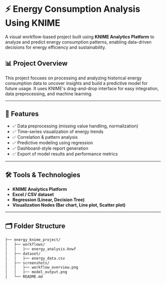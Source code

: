 # ⚡ Energy Consumption Analysis Using KNIME

A visual workflow-based project built using **KNIME Analytics Platform** to analyze and predict energy consumption patterns, enabling data-driven decisions for energy efficiency and sustainability.

## 📊 Project Overview

This project focuses on processing and analyzing historical energy consumption data to uncover insights and build a predictive model for future usage. It uses KNIME's drag-and-drop interface for easy integration, data preprocessing, and machine learning.

---

## 🚀 Features

- ✅ Data preprocessing (missing value handling, normalization)
- ✅ Time-series visualization of energy trends
- ✅ Correlation & pattern analysis
- ✅ Predictive modeling using regression
- ✅ Dashboard-style report generation
- ✅ Export of model results and performance metrics

---

## 🛠️ Tools & Technologies

- **KNIME Analytics Platform**
- **Excel / CSV dataset**
- **Regression (Linear, Decision Tree)**
- **Visualization Nodes (Bar chart, Line plot, Scatter plot)**

---

## 🗂️ Folder Structure

```bash
├── energy_knime_project/
│   ├── workflows/
│   │   ├── energy_analysis.knwf
│   ├── dataset/
│   │   ├── energy_data.csv
│   ├── screenshots/
│   │   ├── workflow_overview.png
│   │   ├── model_output.png
│   └── README.md
